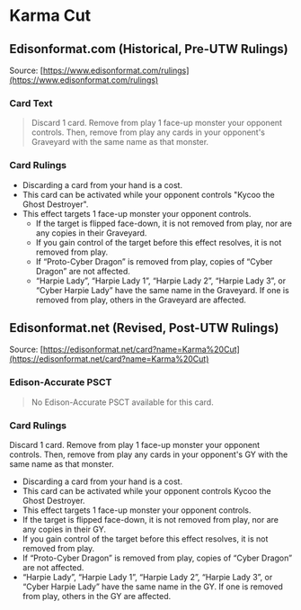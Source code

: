 # Karma Cut

## Edisonformat.com (Historical, Pre-UTW Rulings)

Source: [https://www.edisonformat.com/rulings](https://www.edisonformat.com/rulings)

### Card Text

> Discard 1 card. Remove from play 1 face-up monster your opponent controls. Then, remove from play any cards in your opponent's Graveyard with the same name as that monster.

### Card Rulings

*   Discarding a card from your hand is a cost.
*   This card can be activated while your opponent controls "Kycoo the Ghost Destroyer".
*   This effect targets 1 face-up monster your opponent controls.
    *   If the target is flipped face-down, it is not removed from play, nor are any copies in their Graveyard.
    *   If you gain control of the target before this effect resolves, it is not removed from play.
    *   If “Proto-Cyber Dragon” is removed from play, copies of “Cyber Dragon” are not affected.
    *   “Harpie Lady”, “Harpie Lady 1”, “Harpie Lady 2”, “Harpie Lady 3”, or “Cyber Harpie Lady” have the same name in the Graveyard. If one is removed from play, others in the Graveyard are affected.

## Edisonformat.net (Revised, Post-UTW Rulings)

Source: [https://edisonformat.net/card?name=Karma%20Cut](https://edisonformat.net/card?name=Karma%20Cut)

### Edison-Accurate PSCT

> No Edison-Accurate PSCT available for this card.

### Card Rulings

Discard 1 card. Remove from play 1 face-up monster your opponent controls. Then, remove from play any cards in your opponent's GY with the same name as that monster.
*   Discarding a card from your hand is a cost.
*   This card can be activated while your opponent controls Kycoo the Ghost Destroyer.
*   This effect targets 1 face-up monster your opponent controls.
*   If the target is flipped face-down, it is not removed from play, nor are any copies in their GY.
*   If you gain control of the target before this effect resolves, it is not removed from play.
*   If “Proto-Cyber Dragon” is removed from play, copies of “Cyber Dragon” are not affected.
*   “Harpie Lady”, “Harpie Lady 1”, “Harpie Lady 2”, “Harpie Lady 3”, or “Cyber Harpie Lady” have the same name in the GY. If one is removed from play, others in the GY are affected.
            
